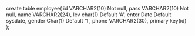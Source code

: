 create table employee(
id VARCHAR2(10) Not null,
pass VARCHAR2(10) Not null,
name VARCHAR2(24),
lev char(1) Default 'A',
enter Date Default sysdate,
gender Char(1) Default '1',
phone VARCHAR2(30),
primary key(id)
);